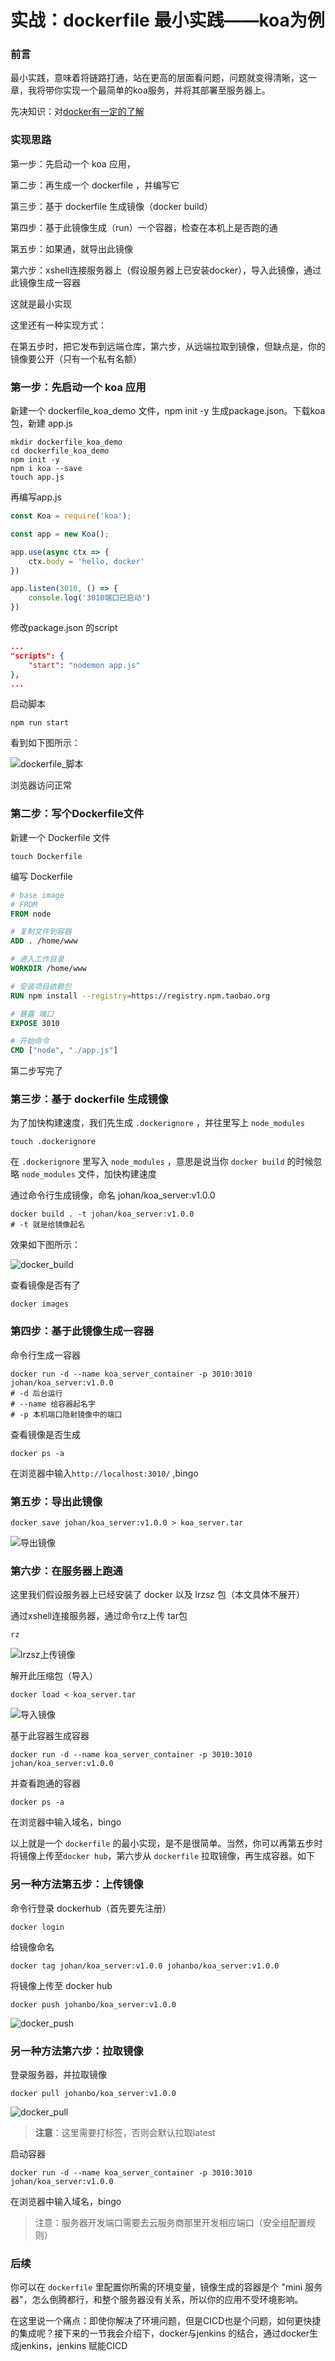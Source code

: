# 实战：dockerfile 最小实践——koa为例

### 前言

最小实践，意味着将链路打通，站在更高的层面看问题，问题就变得清晰，这一章，我将带你实现一个最简单的koa服务，并将其部署至服务器上。

先决知识：对[docker有一定的了解](./Docker/docker基本介绍.md)



### 实现思路

第一步：先启动一个 koa 应用，

第二步：再生成一个 dockerfile ，并编写它

第三步：基于 dockerfile 生成镜像（docker build）

第四步：基于此镜像生成（run）一个容器，检查在本机上是否跑的通

第五步：如果通，就导出此镜像

第六步：xshell连接服务器上（假设服务器上已安装docker），导入此镜像，通过此镜像生成一容器

这就是最小实现 

这里还有一种实现方式：

在第五步时，把它发布到远端仓库，第六步，从远端拉取到镜像，但缺点是，你的镜像要公开（只有一个私有名额）



### 第一步：先启动一个 koa 应用

新建一个 dockerfile_koa_demo 文件，npm init -y 生成package.json。下载koa包，新建 app.js

```shell
mkdir dockerfile_koa_demo
cd dockerfile_koa_demo
npm init -y
npm i koa --save
touch app.js
```

再编写app.js

```javascript
const Koa = require('koa');

const app = new Koa();

app.use(async ctx => {
    ctx.body = 'hello, docker'
})

app.listen(3010, () => {
    console.log('3010端口已启动')
})
```

修改package.json 的script

```json
...
"scripts": {
    "start": "nodemon app.js"
},
...
```

启动脚本

```shell
npm run start
```

看到如下图所示：

![dockerfile_脚本](../.vuepress/public/images/Docker/dockerfile最小实现/dockerfile_脚本.png)

浏览器访问正常



### 第二步：写个Dockerfile文件

 新建一个 Dockerfile 文件

```shell
touch Dockerfile
```

编写 Dockerfile

```dockerfile
# base image
# FROM 
FROM node

# 复制文件到容器
ADD . /home/www

# 进入工作目录
WORKDIR /home/www

# 安装项目依赖包
RUN npm install --registry=https://registry.npm.taobao.org

# 暴露 端口
EXPOSE 3010

# 开始命令
CMD ["node", "./app.js"]

```

第二步写完了



### 第三步：基于 dockerfile 生成镜像

为了加快构建速度，我们先生成 `.dockerignore` ，并往里写上 `node_modules`

```shell
touch .dockerignore
```

在 `.dockerignore`  里写入 `node_modules` ，意思是说当你 `docker build` 的时候忽略 `node_modules` 文件，加快构建速度

通过命令行生成镜像，命名 johan/koa_server:v1.0.0

```shell
docker build . -t johan/koa_server:v1.0.0
# -t 就是给镜像起名
```

效果如下图所示：

![docker_build](../.vuepress/public/images/Docker/dockerfile最小实现/docker_build.png)

查看镜像是否有了

```shell
docker images
```



### 第四步：基于此镜像生成一容器

命令行生成一容器

```shell
docker run -d --name koa_server_container -p 3010:3010 johan/koa_server:v1.0.0
# -d 后台运行 
# --name 给容器起名字
# -p 本机端口隐射镜像中的端口
```

查看镜像是否生成

```shell
docker ps -a 
```

在浏览器中输入`http://localhost:3010/` ,bingo



### 第五步：导出此镜像

```shell
docker save johan/koa_server:v1.0.0 > koa_server.tar
```

![导出镜像](../.vuepress/public/images/Docker/dockerfile最小实现/导出镜像.png)



### 第六步：在服务器上跑通

这里我们假设服务器上已经安装了 docker 以及 lrzsz 包（本文具体不展开）

通过xshell连接服务器，通过命令rz上传 tar包

```shell
rz
```

![lrzsz上传镜像](../.vuepress/public/images/Docker/dockerfile最小实现/lrzsz上传镜像.png)

解开此压缩包（导入）

```shell
docker load < koa_server.tar
```

![导入镜像](../.vuepress/public/images/Docker/dockerfile最小实现/导入镜像.png)

基于此容器生成容器

```shell
docker run -d --name koa_server_container -p 3010:3010 johan/koa_server:v1.0.0
```

并查看跑通的容器

```shell
docker ps -a 
```

在浏览器中输入域名，bingo



以上就是一个 `dockerfile` 的最小实现，是不是很简单。当然，你可以再第五步时将镜像上传至`docker hub`，第六步从 `dockerfile` 拉取镜像，再生成容器。如下



### 另一种方法第五步：上传镜像

命令行登录 dockerhub（首先要先注册）

```shell
docker login
```

给镜像命名

```shell
docker tag johan/koa_server:v1.0.0 johanbo/koa_server:v1.0.0
```

将镜像上传至 docker hub

```shell
docker push johanbo/koa_server:v1.0.0
```

![docker_push](../.vuepress/public/images/Docker/dockerfile最小实现/docker_push.png)



### 另一种方法第六步：拉取镜像

登录服务器，并拉取镜像

```shell
docker pull johanbo/koa_server:v1.0.0
```

![docker_pull](../.vuepress/public/images/Docker/dockerfile最小实现/docker_pull.png)

> **注意**：这里需要打标签，否则会默认拉取latest

启动容器

```shell
docker run -d --name koa_server_container -p 3010:3010 johan/koa_server:v1.0.0
```

在浏览器中输入域名，bingo

> 注意：服务器开发端口需要去云服务商那里开发相应端口（安全组配置规则）
>



### 后续

你可以在 `dockerfile` 里配置你所需的环境变量，镜像生成的容器是个 "mini 服务器"，怎么倒腾都行，和整个服务器没有关系，所以你的应用不受环境影响。

在这里说一个痛点：即使你解决了环境问题，但是CICD也是个问题，如何更快捷的集成呢？接下来的一节我会介绍下，docker与jenkins 的结合，通过docker生成jenkins，jenkins 赋能CICD

